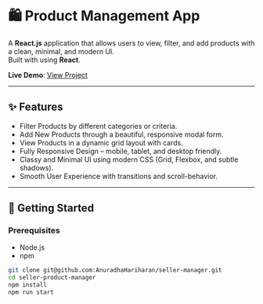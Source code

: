 # 🛍️ Product Management App

A **React.js** application that allows users to view, filter, and add products with a clean, minimal, and modern UI.  
Built with using **React**.

**Live Demo**: [View Project](https://your-deployment-link.com)

---

## ✨ Features

-  Filter Products by different categories or criteria.
-  Add New Products through a beautiful, responsive modal form.
-  View Products in a dynamic grid layout with cards.
-  Fully Responsive Design – mobile, tablet, and desktop friendly.
-  Classy and Minimal UI using modern CSS (Grid, Flexbox, and subtle shadows).
-  Smooth User Experience with transitions and scroll-behavior.

---

## 🚀 Getting Started

### Prerequisites

- Node.js
- npm

```bash
git clone git@github.com:AnuradhaHariharan/seller-manager.git
cd seller-product-manager
npm install
npm run start
